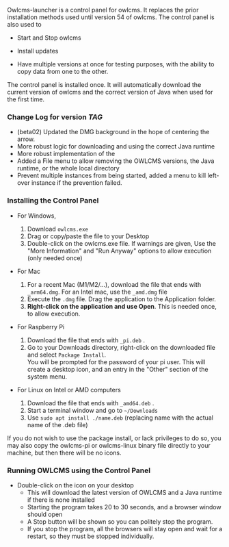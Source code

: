 Owlcms-launcher is a control panel for owlcms.  It replaces the prior installation methods used until version 54 of owlcms.  The control panel is also used to

- Start and Stop owlcms

- Install updates
- Have multiple versions at once for testing purposes, with the ability to copy data from one to the other.

The control panel is installed once. It will automatically download the current version of owlcms and the correct version of Java when used for the first time.

### Change Log for version _TAG_

- (beta02) Updated the DMG background in the hope of centering the arrow.
- More robust logic for downloading and using the correct Java runtime
- More robust implementation of the 
- Added a File menu to allow removing the OWLCMS versions, the Java runtime, or the whole local directory
- Prevent multiple instances from being started, added a menu to kill left-over instance if the prevention failed.

### Installing the Control Panel

- For Windows, 
  1. Download `owlcms.exe`  
  2. Drag or copy/paste the file to your Desktop
  3. Double-click on the owlcms.exe file. If warnings are given, Use the "More Information"  and "Run Anyway" options to allow execution (only needed once)
  
- For Mac
  1. For a recent Mac (M1/M2/...), download the file that ends with `_arm64.dmg`.   For an Intel mac, use the `_amd.dmg` file
  2. Execute the `.dmg` file.  Drag the application to the Application folder.
  3. **Right-click on the application and use Open**.  This is needed once, to allow execution.

- For Raspberry Pi
  1. Download the file that ends with `_pi.deb` .
  2. Go to your Downloads directory, right-click on the downloaded file and select `Package Install`.  
     You will be prompted for the password of your pi user. This will create a desktop icon, and an entry in the "Other" section of the system menu.

- For Linux on Intel or AMD computers
  1. Download the file that ends with `_amd64.deb` .
  2. Start a terminal window and go to `~/Downloads`
  5. Use `sudo apt install ./name.deb` (replacing name with the actual name of the .deb file)

If you do not wish to use the package install, or lack privileges to do so, you may also copy the owlcms-pi or owlcms-linux binary file directly to your machine, but then there will be no icons.

### Running OWLCMS using the Control Panel

- Double-click on the icon on your desktop
  - This will download the latest version of OWLCMS and a Java runtime if there is none installed
  - Starting the program takes 20 to 30 seconds, and a browser window should open
  - A Stop button will be shown so you can politely stop the program.
  - If you stop the program, all the browsers will stay open and wait for a restart, so they must be stopped individually.